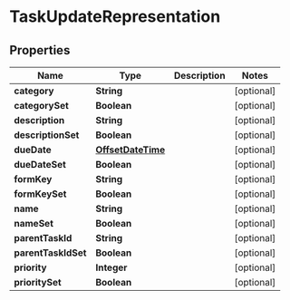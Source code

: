 # TaskUpdateRepresentation

## Properties
Name | Type | Description | Notes
------------ | ------------- | ------------- | -------------
**category** | **String** |  |  [optional]
**categorySet** | **Boolean** |  |  [optional]
**description** | **String** |  |  [optional]
**descriptionSet** | **Boolean** |  |  [optional]
**dueDate** | [**OffsetDateTime**](OffsetDateTime.md) |  |  [optional]
**dueDateSet** | **Boolean** |  |  [optional]
**formKey** | **String** |  |  [optional]
**formKeySet** | **Boolean** |  |  [optional]
**name** | **String** |  |  [optional]
**nameSet** | **Boolean** |  |  [optional]
**parentTaskId** | **String** |  |  [optional]
**parentTaskIdSet** | **Boolean** |  |  [optional]
**priority** | **Integer** |  |  [optional]
**prioritySet** | **Boolean** |  |  [optional]
